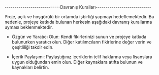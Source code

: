 ----------------------------Davranış Kuralları----------------------------

Proje, açık ve hoşgörülü bir ortamda işbirliği yapmayı hedeflemektedir.
Bu nedenle, projeye katkıda bulunan herkesin aşağıdaki davranış kurallarına uyması
beklenmektedir.

- Özgün ve Yaratıcı Olun: Kendi fikirlerinizi sunun ve projeye katkıda bulunurken yaratıcı olun. Diğer katılımcıların fikirlerine değer verin ve çeşitliliği takdir edin.

- İçerik Paylaşımı: Paylaştığınız içeriklerin telif haklarına veya lisanslara uygun olduğundan emin olun. Diğer kaynaklara atıfta bulunun ve kaynakları belirtin.

